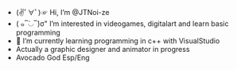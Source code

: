 - (✌ﾟ∀ﾟ)☞ Hi, I’m @JTNoi-ze
- ( ๑‾̀◡‾́)σ" I’m interested in videogames, digitalart and learn basic programming
- 🌱 I’m currently learning programming in c++ with VisualStudio 
- Actually a graphic designer and animator in progress 
- Avocado God Esp/Eng 

<!---
JTNoi-ze/JTNoi-ze is a ✨ special ✨ repository because its `README.md` (this file) appears on your GitHub profile.
You can click the Preview link to take a look at your changes.
--->
